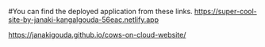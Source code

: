 #You can find the deployed application from these links.
https://super-cool-site-by-janaki-kangalgouda-56eac.netlify.app

https://janakigouda.github.io/cows-on-cloud-website/

